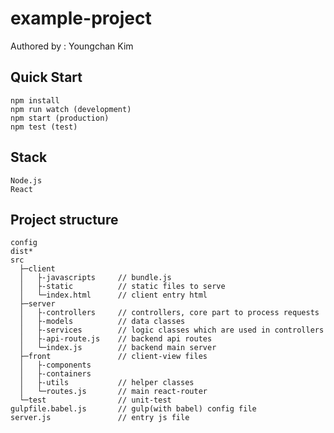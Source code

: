 # example-project
Authored by : Youngchan Kim


## Quick Start

    npm install
    npm run watch (development)
    npm start (production)
    npm test (test)

## Stack

    Node.js
    React

## Project structure

    config
    dist*
    src
      ├─client
      │   ├-javascripts     // bundle.js
      │   ├-static          // static files to serve
      │   └─index.html      // client entry html
      ├─server
      │   ├-controllers     // controllers, core part to process requests
      │   ├-models          // data classes
      │   ├-services        // logic classes which are used in controllers
      │   ├-api-route.js    // backend api routes
      │   └─index.js        // backend main server
      ├─front               // client-view files
      │   ├-components
      │   ├-containers
      │   ├-utils           // helper classes
      │   └─routes.js       // main react-router
      └─test                // unit-test
    gulpfile.babel.js       // gulp(with babel) config file
    server.js               // entry js file
